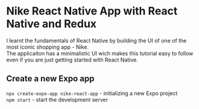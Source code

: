 # Nike React Native App with React Native and Redux

I learnt the fundamentals of React Native by building the UI of one of the most iconic shopping app - Nike. <br />
The applicaiton has a minimalistic UI wich makes this tutorial easy to follow even if you are just getting started with React Native.

## Create a new Expo app
```npx create-expo-app nike-react-app``` - initializing a new Expo project <br />
```npm start``` - start the development server

